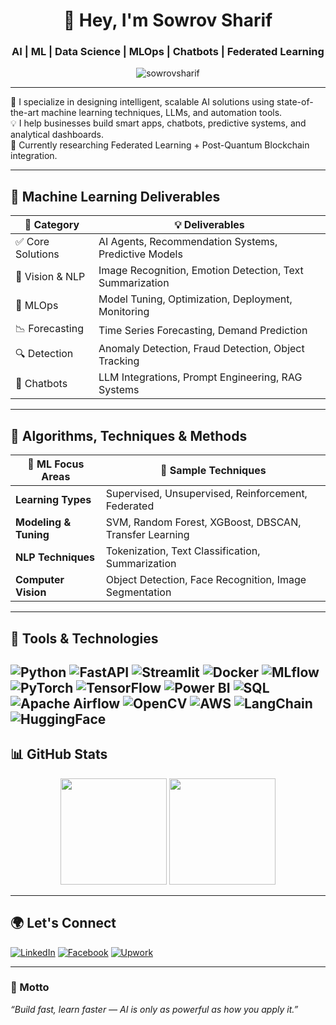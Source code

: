 <h1 align="center">👋 Hey, I'm Sowrov Sharif</h1>
<h3 align="center">AI | ML | Data Science | MLOps | Chatbots | Federated Learning</h3>

<p align="center">
  <img src="https://komarev.com/ghpvc/?username=sowrovsharif&label=Profile%20Views&color=0e75b6&style=flat" alt="sowrovsharif" />
</p>

---

🎯 I specialize in designing intelligent, scalable AI solutions using state-of-the-art machine learning techniques, LLMs, and automation tools.  
💡 I help businesses build smart apps, chatbots, predictive systems, and analytical dashboards.  
🔬 Currently researching Federated Learning + Post-Quantum Blockchain integration.

---

## 🚀 Machine Learning Deliverables

| 🚩 Category | 💡 Deliverables |
|------------|----------------|
| ✅ Core Solutions | AI Agents, Recommendation Systems, Predictive Models |
| 🧠 Vision & NLP | Image Recognition, Emotion Detection, Text Summarization |
| 🔧 MLOps | Model Tuning, Optimization, Deployment, Monitoring |
| 📉 Forecasting | Time Series Forecasting, Demand Prediction |
| 🔍 Detection | Anomaly Detection, Fraud Detection, Object Tracking |
| 🤖 Chatbots | LLM Integrations, Prompt Engineering, RAG Systems |

---

## 🧪 Algorithms, Techniques & Methods

| 🧠 ML Focus Areas | 🧮 Sample Techniques |
|------------------|---------------------|
| **Learning Types** | Supervised, Unsupervised, Reinforcement, Federated |
| **Modeling & Tuning** | SVM, Random Forest, XGBoost, DBSCAN, Transfer Learning |
| **NLP Techniques** | Tokenization, Text Classification, Summarization |
| **Computer Vision** | Object Detection, Face Recognition, Image Segmentation |

---

## 🧰 Tools & Technologies

![Python](https://img.shields.io/badge/-Python-333333?style=flat&logo=python)
![FastAPI](https://img.shields.io/badge/-FastAPI-333333?style=flat&logo=fastapi)
![Streamlit](https://img.shields.io/badge/-Streamlit-333333?style=flat&logo=streamlit)
![Docker](https://img.shields.io/badge/-Docker-333333?style=flat&logo=docker)
![MLflow](https://img.shields.io/badge/-MLflow-333333?style=flat&logo=mlflow)
![PyTorch](https://img.shields.io/badge/-PyTorch-333333?style=flat&logo=pytorch)
![TensorFlow](https://img.shields.io/badge/-TensorFlow-333333?style=flat&logo=tensorflow)
![Power BI](https://img.shields.io/badge/-Power%20BI-333333?style=flat&logo=powerbi)
![SQL](https://img.shields.io/badge/-SQL-333333?style=flat&logo=postgresql)
![Apache Airflow](https://img.shields.io/badge/-Airflow-333333?style=flat&logo=apache-airflow)
![OpenCV](https://img.shields.io/badge/-OpenCV-333333?style=flat&logo=opencv)
![AWS](https://img.shields.io/badge/-AWS-333333?style=flat&logo=amazonaws)
![LangChain](https://img.shields.io/badge/-LangChain-333333?style=flat&logo=langchain)
![HuggingFace](https://img.shields.io/badge/-HuggingFace-333333?style=flat&logo=huggingface)
---

## 📊 GitHub Stats

<p align="center">
  <img src="https://github-readme-stats.vercel.app/api?username=sowrovsharif&show_icons=true&theme=radical" height="170" />
  <img src="https://github-readme-stats.vercel.app/api/top-langs/?username=sowrovsharif&layout=compact&theme=radical" height="170" />
</p>

---

## 🌍 Let's Connect

[![LinkedIn](https://img.shields.io/badge/-LinkedIn-0077B5?style=flat&logo=Linkedin&logoColor=white)](https://linkedin.com/in/sowrov-sharif)
[![Facebook](https://img.shields.io/badge/-Facebook-1877F2?style=flat&logo=facebook&logoColor=white)](https://facebook.com/sowrov.sharif.1)
[![Upwork](https://img.shields.io/badge/-Upwork-6FDA44?style=flat&logo=upwork&logoColor=white)](https://www.upwork.com/freelancers/~yourprofile)

---

### 🧠 Motto
_“Build fast, learn faster — AI is only as powerful as how you apply it.”_
